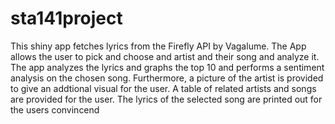 # sta141project
This shiny app fetches lyrics from the Firefly API by Vagalume. 
The App allows the user to pick and choose and artist and their song and analyze it. The app analyzes the lyrics and graphs the top 10 and performs a sentiment analysis on the chosen song. 
Furthermore, a picture of the artist is provided to give an addtional visual for the user. A table of related artists and songs are provided for the user. The lyrics of the selected song are printed out for the users convincend 
